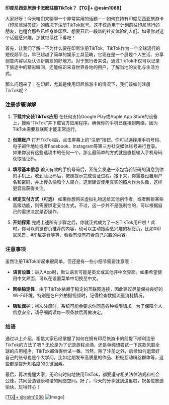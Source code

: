 **印度尼西亚旅游卡怎麽註冊TikTok？【TG💪+ @esim1088】**

大家好呀！今天咱们来聊聊一个非常实用的话题——如何在持有印度尼西亚旅游卡（印尼旅游签证）的情况下注册TikTok账号。这不仅适用于计划前往印尼旅行的朋友，也适合那些已经身处印尼、想要开启一段新的社交体验的人们。如果你对这个话题感兴趣，那就继续往下看吧！

首先，让我们了解一下为什么要在印尼注册TikTok。TikTok作为一个全球流行的短视频平台，早已超越了简单的娱乐工具范畴，它现在是一个展现个人生活、分享创意内容以及认识新朋友的好地方。对于旅行者来说，通过TikTok不仅可以记录下旅途中的精彩瞬间，还能结识来自世界各地的用户，了解当地的文化与生活方式。

那么问题来了：在印尼，尤其是使用印尼旅游卡的情况下，我们该如何注册TikTok呢？

### 注册步骤详解

1. **下载并安装TikTok应用**
   在任何支持Google Play或Apple App Store的设备上，搜索“TikTok”并下载官方应用程序。确保你的手机已连接到网络，因为TikTok需要互联网才能正常运行。

2. **创建账户**
   打开TikTok后，点击屏幕上的“注册”按钮。你可以选择用手机号码、电子邮件地址或者Facebook、Instagram等第三方社交媒体账号进行登录。如果你没有这些选项中的任何一个，那么最简单的方式就是直接输入手机号码获取验证码。

3. **填写基本信息**
   输入有效的手机号码后，系统会发送一条包含验证码的消息到你的手机上。收到验证码后，按照提示完成验证过程。接下来，你需要设置用户名和密码，并上传头像和个人简介。这里建议使用真实的照片作为头像，这样更容易获得关注。

4. **绑定支付方式（可选）**
   如果你想购买虚拟礼物送给其他创作者，或者解锁某些高级功能，则需要绑定支付方式。不过，这一步并不是强制性的，可以根据自己的需求决定是否操作。

5. **开始探索**
   完成上述所有步骤之后，你就正式成为了一名TikTok用户啦！此时，你可以浏览首页推荐的内容，也可以主动搜索感兴趣的标签页，比如#印尼风景、#印尼美食等等，看看有没有符合自己兴趣的内容。

### 注意事项

虽然注册TikTok听起来很简单，但还是有一些小细节需要注意哦：

- **语言设置**：进入App时，默认语言可能是英文或其他非中文界面。如果希望使用中文界面，可以在设置菜单中切换至中文。
  
- **网络稳定性**：由于TikTok依赖于稳定的互联网连接，因此建议尽量保持良好的Wi-Fi环境。特别是在户外拍摄视频时，记得检查数据流量消耗情况。

- **隐私保护**：初次注册时，系统可能会要求你同意各种权限请求。为了保障个人信息安全，请仔细阅读每一项条款后再做决定。

### 结语

通过以上介绍，相信大家已经掌握了如何在拥有印尼旅游卡的前提下顺利注册TikTok的方法了吧？无论是为了记录旅程点滴，还是单纯想尝试一下这款风靡全球的应用程序，TikTok都值得尝试一番。当然，除了注册之外，后续如何运营好自己的账号也是个大学问，比如定期发布高质量的作品、积极互动粉丝群体等，这些都是提升知名度的关键因素。

最后，再次提醒大家，无论何时何地使用TikTok，都要遵守相关法律法规和社会公德，共同营造健康和谐的网络空间。好了，今天的分享就到这里啦，祝各位旅途愉快，玩得开心！

[[TG💪+ @esim1088](https://t.me/s/esim1088) ![Image](https://i.postimg.cc/4NQfJmqS/Snipaste-2025-05-13-00-14-12.png)]